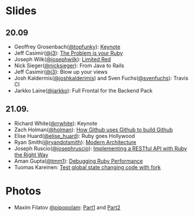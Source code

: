 # Slides

## 20.09

* Geoffrey Grosenbach([@topfunky](https://twitter.com/#!/topfunky)): [Keynote]()
* Jeff Casimir([@j3](https://twitter.com/#!/j3)): [The Problem is your Ruby](https://gist.github.com/1214611)
* Joseph Wilk([@josephwilk](https://twitter.com/#!/josephwilk)): [Limited Red](http://www.slideshare.net/mobile/josephwilk/frozenrails2011)
* Nick Sieger([@nicksieger](https://twitter.com/#!/nicksieger)): From Java to Rails
* Jeff Casimir([@j3](https://twitter.com/#!/j3)): Blow up your views
* Josh Kaldermis([@joshkalderimis](https://twitter.com/#!/joshkalderimis)) and Sven Fuchs([@svenfuchs](https://twitter.com/#!/svenfuchs)): Travis CI
* Jarkko Laine([@jarkko](https://twitter.com/#!/jarkko)): Full Frontal for the Backend Pack

## 21.09.

* Richard White([@rrwhite](https://twitter.com/#!/rrwhite)): Keynote
* Zach Holman([@holman](https://twitter.com/#!/holman)): [How Github uses Github to build Github](http://zachholman.com/talk/how-github-uses-github-to-build-github)
* Elise Huard([@elise\_huard](https://twitter.com/#!/elise_huard)): Ruby goes Hollywood
* Ryan Smith([@ryandotsmith](https://twitter.com/#!/ryandotsmith)): [Modern Architecture](http://dl.dropbox.com/u/1579953/talks/modern_architecture.pdf)
* Joseph Ruscio([@josephruscio](https://twitter.com/#!/josephruscio)): [Implementing a RESTful API with Ruby the Right Way](http://speakerdeck.com/u/josephruscio/p/implementing-a-restful-api-with-ruby)
* Aman Gupta([@tmm1](https://twitter.com/#!/tmm1)): [Debugging Ruby Performance](http://speakerdeck.com/u/tmm1/p/debugging-ruby-performance)
* Tuomas Kareinen: [Test global state changing code with fork](https://gist.github.com/1232111)

# Photos

* Maxim Filatov [@pipopolam](https://twitter.com/#!/pipopolam): [Part1](http://t.co/abc0qWpm) and [Part2](http://bit.ly/rrCLdz)
